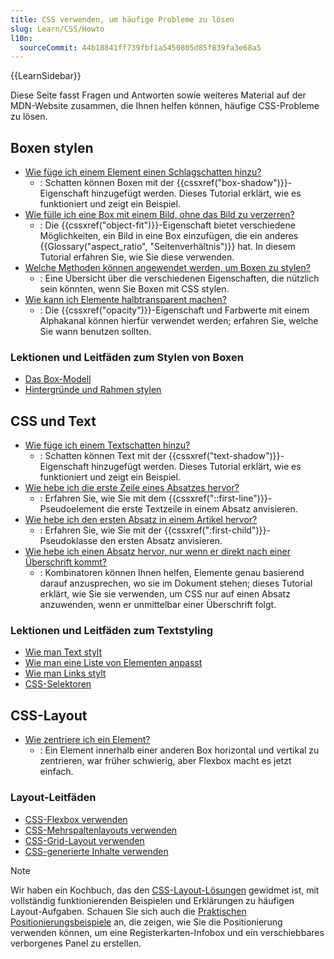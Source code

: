 ```yaml
---
title: CSS verwenden, um häufige Probleme zu lösen
slug: Learn/CSS/Howto
l10n:
  sourceCommit: 44b18841ff739fbf1a5450805d85f839fa3e68a5
---
```


{{LearnSidebar}}

Diese Seite fasst Fragen und Antworten sowie weiteres Material auf der MDN-Website zusammen, die Ihnen helfen können, häufige CSS-Probleme zu lösen.

## Boxen stylen

- [Wie füge ich einem Element einen Schlagschatten hinzu?](/de/docs/Learn/CSS/Howto/Add_a_shadow)
  - : Schatten können Boxen mit der {{cssxref("box-shadow")}}-Eigenschaft hinzugefügt werden. Dieses Tutorial erklärt, wie es funktioniert und zeigt ein Beispiel.
- [Wie fülle ich eine Box mit einem Bild, ohne das Bild zu verzerren?](/de/docs/Learn/CSS/Howto/Fill_a_box_with_an_image)
  - : Die {{cssxref("object-fit")}}-Eigenschaft bietet verschiedene Möglichkeiten, ein Bild in eine Box einzufügen, die ein anderes {{Glossary("aspect_ratio", "Seitenverhältnis")}} hat. In diesem Tutorial erfahren Sie, wie Sie diese verwenden.
- [Welche Methoden können angewendet werden, um Boxen zu stylen?](/de/docs/Learn/CSS/Howto/Create_fancy_boxes)
  - : Eine Übersicht über die verschiedenen Eigenschaften, die nützlich sein könnten, wenn Sie Boxen mit CSS stylen.
- [Wie kann ich Elemente halbtransparent machen?](/de/docs/Learn/CSS/Howto/Make_box_transparent)
  - : Die {{cssxref("opacity")}}-Eigenschaft und Farbwerte mit einem Alphakanal können hierfür verwendet werden; erfahren Sie, welche Sie wann benutzen sollten.

### Lektionen und Leitfäden zum Stylen von Boxen

- [Das Box-Modell](/de/docs/Learn/CSS/Building_blocks/The_box_model)
- [Hintergründe und Rahmen stylen](/de/docs/Learn/CSS/Building_blocks/Backgrounds_and_borders)

## CSS und Text

- [Wie füge ich einem Textschatten hinzu?](/de/docs/Learn/CSS/Howto/Add_a_text_shadow)
  - : Schatten können Text mit der {{cssxref("text-shadow")}}-Eigenschaft hinzugefügt werden. Dieses Tutorial erklärt, wie es funktioniert und zeigt ein Beispiel.
- [Wie hebe ich die erste Zeile eines Absatzes hervor?](/de/docs/Learn/CSS/Howto/Highlight_first_line)
  - : Erfahren Sie, wie Sie mit dem {{cssxref("::first-line")}}-Pseudoelement die erste Textzeile in einem Absatz anvisieren.
- [Wie hebe ich den ersten Absatz in einem Artikel hervor?](/de/docs/Learn/CSS/Howto/Highlight_first_para)
  - : Erfahren Sie, wie Sie mit der {{cssxref(":first-child")}}-Pseudoklasse den ersten Absatz anvisieren.
- [Wie hebe ich einen Absatz hervor, nur wenn er direkt nach einer Überschrift kommt?](/de/docs/Learn/CSS/Howto/Highlight_para_after_h1)
  - : Kombinatoren können Ihnen helfen, Elemente genau basierend darauf anzusprechen, wo sie im Dokument stehen; dieses Tutorial erklärt, wie Sie sie verwenden, um CSS nur auf einen Absatz anzuwenden, wenn er unmittelbar einer Überschrift folgt.

### Lektionen und Leitfäden zum Textstyling

- [Wie man Text stylt](/de/docs/Learn/CSS/Styling_text/Fundamentals)
- [Wie man eine Liste von Elementen anpasst](/de/docs/Learn/CSS/Styling_text/Styling_lists)
- [Wie man Links stylt](/de/docs/Learn/CSS/Styling_text/Styling_links)
- [CSS-Selektoren](/de/docs/Learn/CSS/Building_blocks/Selectors)

## CSS-Layout

- [Wie zentriere ich ein Element?](/de/docs/Learn/CSS/Howto/Center_an_item)
  - : Ein Element innerhalb einer anderen Box horizontal und vertikal zu zentrieren, war früher schwierig, aber Flexbox macht es jetzt einfach.

### Layout-Leitfäden

- [CSS-Flexbox verwenden](/de/docs/Web/CSS/CSS_flexible_box_layout/Basic_concepts_of_flexbox)
- [CSS-Mehrspaltenlayouts verwenden](/de/docs/Web/CSS/CSS_multicol_layout/Using_multicol_layouts)
- [CSS-Grid-Layout verwenden](/de/docs/Web/CSS/CSS_grid_layout/Basic_concepts_of_grid_layout)
- [CSS-generierte Inhalte verwenden](/de/docs/Learn/CSS/Howto/Generated_content)

> [!NOTE]
> Wir haben ein Kochbuch, das den [CSS-Layout-Lösungen](/de/docs/Web/CSS/Layout_cookbook) gewidmet ist, mit vollständig funktionierenden Beispielen und Erklärungen zu häufigen Layout-Aufgaben. Schauen Sie sich auch die [Praktischen Positionierungsbeispiele](/de/docs/Learn/CSS/CSS_layout/Practical_positioning_examples) an, die zeigen, wie Sie die Positionierung verwenden können, um eine Registerkarten-Infobox und ein verschiebbares verborgenes Panel zu erstellen.
